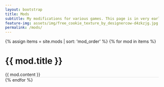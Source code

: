 ```yaml
---
layout: bootstrap
title: Mods
subtitle: My modifications for various games. This page is in very early stages, will be expanded and made prettier soon.
feature-img: assets/img/free_cookie_texture_by_designercow-d4zkzjg.jpg
permalink: /mods/
---
```

 
<div class="posts">
  {% assign items = site.mods | sort: 'mod_order' %}
  {% for mod in items %}
  <div style="border-bottom:1px solid rgba(0,0,0,0.1)">
      <h1>
          {{ mod.title }}
      </h1>
      <div class="excerpt">
        {{ mod.content }}
      </div>
  </div>
  {% endfor %}
</div>